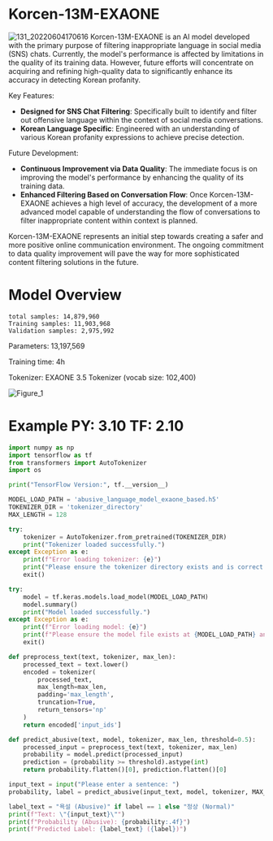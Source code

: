 # Korcen-13M-EXAONE
![131_20220604170616](https://user-images.githubusercontent.com/85154556/171998341-9a7439c8-122f-4a9f-beb6-0e0b3aad05ed.png)
Korcen-13M-EXAONE is an AI model developed with the primary purpose of filtering inappropriate language in social media (SNS) chats. Currently, the model's performance is affected by limitations in the quality of its training data. However, future efforts will concentrate on acquiring and refining high-quality data to significantly enhance its accuracy in detecting Korean profanity.

Key Features:
- **Designed for SNS Chat Filtering**: Specifically built to identify and filter out offensive language within the context of social media conversations.
- **Korean Language Specific**: Engineered with an understanding of various Korean profanity expressions to achieve precise detection.
  
Future Development:
- **Continuous Improvement via Data Quality**: The immediate focus is on improving the model's performance by enhancing the quality of its training data.
- **Enhanced Filtering Based on Conversation Flow**: Once Korcen-13M-EXAONE achieves a high level of accuracy, the development of a more advanced model capable of understanding the flow of conversations to filter inappropriate content within context is planned.
  
Korcen-13M-EXAONE represents an initial step towards creating a safer and more positive online communication environment. The ongoing commitment to data quality improvement will pave the way for more sophisticated content filtering solutions in the future.

# Model Overview
```
total samples: 14,879,960
Training samples: 11,903,968
Validation samples: 2,975,992
```

Parameters: 13,197,569

Training time: 4h

Tokenizer: EXAONE 3.5 Tokenizer (vocab size: 102,400)

![Figure_1](https://github.com/user-attachments/assets/08abd495-f039-4f00-af54-d95001a1c05f)

# Example PY: 3.10 TF: 2.10
```py
import numpy as np
import tensorflow as tf
from transformers import AutoTokenizer
import os

print("TensorFlow Version:", tf.__version__)

MODEL_LOAD_PATH = 'abusive_language_model_exaone_based.h5'
TOKENIZER_DIR = 'tokenizer_directory'
MAX_LENGTH = 128

try:
    tokenizer = AutoTokenizer.from_pretrained(TOKENIZER_DIR)
    print("Tokenizer loaded successfully.")
except Exception as e:
    print(f"Error loading tokenizer: {e}")
    print("Please ensure the tokenizer directory exists and is correct.")
    exit()

try:
    model = tf.keras.models.load_model(MODEL_LOAD_PATH)
    model.summary()
    print("Model loaded successfully.")
except Exception as e:
    print(f"Error loading model: {e}")
    print(f"Please ensure the model file exists at {MODEL_LOAD_PATH} and TensorFlow version is compatible.")
    exit()

def preprocess_text(text, tokenizer, max_len):
    processed_text = text.lower()
    encoded = tokenizer(
        processed_text,
        max_length=max_len,
        padding='max_length',
        truncation=True,
        return_tensors='np'
    )
    return encoded['input_ids']

def predict_abusive(text, model, tokenizer, max_len, threshold=0.5):
    processed_input = preprocess_text(text, tokenizer, max_len)
    probability = model.predict(processed_input)
    prediction = (probability >= threshold).astype(int)
    return probability.flatten()[0], prediction.flatten()[0]

input_text = input("Please enter a sentence: ")
probability, label = predict_abusive(input_text, model, tokenizer, MAX_LENGTH)

label_text = "욕설 (Abusive)" if label == 1 else "정상 (Normal)"
print(f"Text: \"{input_text}\"")
print(f"Probability (Abusive): {probability:.4f}")
print(f"Predicted Label: {label_text} ({label})")
```
